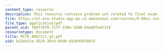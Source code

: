```yaml
---
content_type: resource
description: This resource contains problem set related to final exam.
file: https://ol-ocw-studio-app-qa.s3.amazonaws.com/courses/6-00sc-introduction-to-computer-science-and-programming-spring-2011/b32eb3ce352938c884d0da30459f8033_MIT6_00SCS11_q3.pdf
file_type: application/pdf
parent_uid: f0df76f9-717f-330e-1b80-5da69fe42319
resourcetype: Document
title: MIT6_00SCS11_q3.pdf
uid: b32eb3ce-3529-38c8-84d0-da30459f8033
---
```


